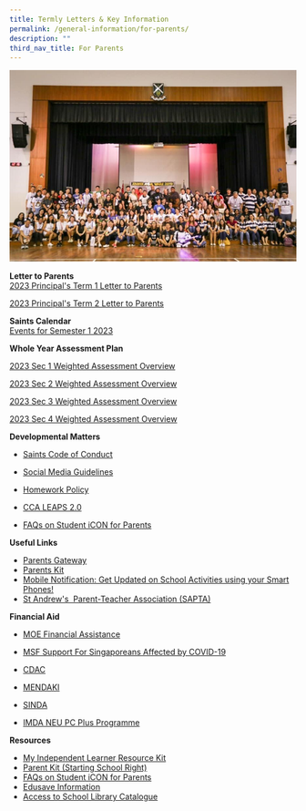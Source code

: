 ```yaml
---
title: Termly Letters & Key Information
permalink: /general-information/for-parents/
description: ""
third_nav_title: For Parents
---
```

![](/images/For%20Parents_updated.jpeg)

**Letter to Parents**  
[2023 Principal's Term 1 Letter to Parents](/files/2023%20Ps%20Term%201%20Letter%20to%20Parents.pdf)

[2023 Principal's Term 2 Letter to Parents](/files/Parent/Termly%20Letters/2023%20Term%202%20Letter%20to%20Parents.pdf)

**Saints Calendar**  
[Events for Semester 1 2023](/files/Calendar/Saints%20Calendar%20Sem%201%202023.pdf)

**Whole Year Assessment Plan**

[2023 Sec 1 Weighted Assessment Overview](/files/Parent/Assessment%20Matters/Sec%201%20Weighted%20Assesment%20Overview%20(Final).pdf)

[2023 Sec 2 Weighted Assessment Overview](/files/Parent/Assessment%20Matters/Sec%202%20Weighted%20Assesment%20Overview%20_SEC%202.pdf)

[2023 Sec 3 Weighted Assessment Overview](/files/Student/Weighted%20Assessment/Sec%203%20Weighted%20Assesment%20Overview%20(Final)%20updated%2024%20Mar.pdf)

[2023 Sec 4 Weighted Assessment Overview](/files/Parent/Assessment%20Matters/Sec%204%20Weighted%20Assesment%20Overview.pdf)

  
**Developmental Matters**  

*   [Saints Code of Conduct](/files/Student/Code%20of%20Conduct/20221223_Saints%20Code%20of%20Conduct%20for%202023.pdf)
 
*   [Social Media Guidelines](/files/Social%20Media%20Guidelines%20for%20SASS%20(final).pdf)
*   [Homework Policy](/files/Homework%20Policy%20revised%2031%20Mar%202021%20for%20School%20Website.pdf)

*   [CCA LEAPS 2.0](/files/leaps-2.pdf)

*   [FAQs on Student iCON for Parents](/files/FAQs%20on%20Student%20iCON%20for%20Parents_vetted%20updated%2020%20May.pdf)

  
**Useful Links**

*   [Parents Gateway](https://pg.moe.edu.sg/)
*   [Parents Kit](https://www.moe.gov.sg/parentkit)
*   [Mobile Notification: Get Updated on School Activities using your Smart Phones!](/files/Get%20Mobile%20Notification%20from%20SASS%20for%20your%20iPhone%20or%20Android.pdf)
   *   [St Andrew's  Parent-Teacher Association (SAPTA)](https://www.saintandrewsjunior.moe.edu.sg/general-information/sapta)
 

**Financial Aid**  

*   [MOE Financial Assistance](https://www.moe.gov.sg/financial-matters/financial-assistance)  
    
*   [MSF Support For Singaporeans Affected by COVID-19](https://supportgowhere.life.gov.sg/)  
    
*   [CDAC](https://www.cdac.org.sg/get-assistance/)  
    
*   [MENDAKI](https://www.mendaki.org.sg/assistance-landing/)
*   [SINDA](https://www.sinda.org.sg/services/assistance/)
*   [IMDA NEU PC Plus Programme](https://www.imda.gov.sg/neupc)

  

**Resources**

*   [My Independent Learner Resource Kit](/files/Resource%20Kit%20-%20Parent%20Kit%20-%20My%20Independent%20Learner.pdf)
*   [Parent Kit (Starting School Right)](/files/Parent%20Kit_%20Starting%20School%20Right%20Jan%202021.pdf)
*   [FAQs on Student iCON for Parents](/files/FAQs%20on%20Student%20iCON%20for%20Parents_vetted%20updated%2020%20May.pdf)
*   [Edusave Information](/files/Edusave%20Information%20for%20parents.pdf)
*   [Access to School Library Catalogue](https://schoolibrary.moe.edu.sg/standrewssec/cgi-bin/spydus.exe/MSGTRN/WPAC/HOME)